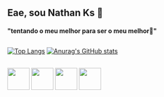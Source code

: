 ## Eae, sou Nathan Ks 🐷
#### "tentando o meu melhor para ser o meu melhor🚀"

##

[![Top Langs](https://github-readme-stats.vercel.app/api/top-langs/?username=nathan-kos&layout=compact&locale=pt-br&theme=algolia&count_private=true)](https://github.com/anuraghazra/github-readme-stats)
[![Anurag's GitHub stats](https://github-readme-stats.vercel.app/api?username=nathan-kos&include_all_commits=true&theme=algolia&count_private=true&layout=compact&locale=pt-br)](https://github.com/anuraghazra/github-readme-stats)

##

<div>
  <img width="50px" src="https://cdn.jsdelivr.net/gh/devicons/devicon/icons/java/java-original.svg" />

  <img width="50px" src="https://cdn.jsdelivr.net/gh/devicons/devicon/icons/php/php-original.svg" />
  
  <img width="50px" src="https://cdn.jsdelivr.net/gh/devicons/devicon/icons/postgresql/postgresql-original.svg" />
  
  <img width="50px" src="https://cdn.jsdelivr.net/gh/devicons/devicon/icons/oracle/oracle-original.svg" />
          
</div>     
